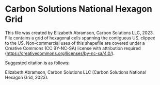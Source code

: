 # Carbon Solutions National Hexagon Grid
This file was created by Elizabeth Abramson, Carbon Solutions LLC, 2023. File contains a grid of hexagonal cells spanning the contiguous US, clipped to the US. Non-commercial uses of this shapefile are covered under a Creative Commons (CC BY-NC-SA) license with attribution required (https://creativecommons.org/licenses/by-nc-sa/4.0/).

Suggested citation is as follows:

Elizabeth Abramson, Carbon Solutions LLC (Carbon Solutions National Hexagon Grid, 2023).
